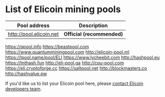 # List of Elicoin mining pools

Pool address | Description
------------ | -----------
http://pool.elicoin.net | **Official (recommended)**
https://qpool.info
https://beastpool.com
https://www.quantumminingpool.com
http://elicoin-pool.ml
https://lpool.name/pool/ELI
https://www.lycheebit.com
http://hashpool.eu 
https://tnthash.fun
http://eli-pool.ga
http://cpu-pool.com
https://eli.cryptoforge.cc
https://saltpool.net
http://blockmasters.co
http://hashvalue.pw

If you'd like us to list your Elicoin pool here, please [contact Elicoin developers team](./README.md#contact-info-and-links).
